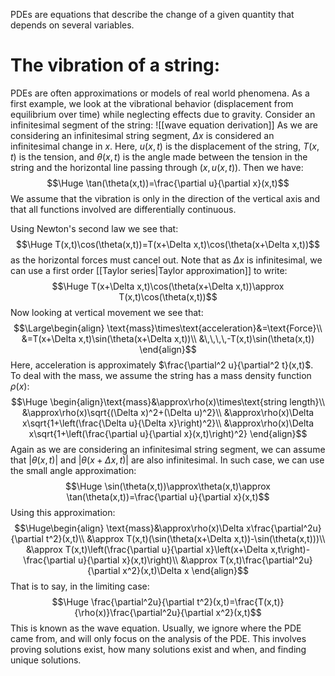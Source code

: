 
PDEs are equations that describe the change of a given quantity that depends on several variables. 

# The vibration of a string:

PDEs are often approximations or models of real world phenomena. As a first example, we look at the vibrational behavior (displacement from equilibrium over time) while neglecting effects due to gravity. Consider an infinitesimal segment of the string:
![[wave equation derivation]]
As we are considering an infinitesimal string segment, $\Delta x$ is considered an infinitesimal change in $x$. Here, $u(x,t)$ is the displacement of the string, $T(x,t)$ is the tension, and $\theta(x,t)$ is the angle made between the tension in the string and the horizontal line passing through $(x,u(x,t))$. Then we have:$$\Huge \tan(\theta(x,t))=\frac{\partial u}{\partial x}(x,t)$$
We assume that the vibration is only in the direction of the vertical axis and that all functions involved are differentially continuous.

Using Newton's second law we see that:$$\Huge T(x,t)\cos(\theta(x,t))=T(x+\Delta x,t)\cos(\theta(x+\Delta x,t))$$as the horizontal forces must cancel out. Note that as $\Delta x$ is infinitesimal, we can use a first order [[Taylor series|Taylor approximation]] to write:$$\Huge T(x+\Delta x,t)\cos(\theta(x+\Delta x,t))\approx T(x,t)\cos(\theta(x,t))$$
Now looking at vertical movement we see that:$$\Large\begin{align}
\text{mass}\times\text{acceleration}&=\text{Force}\\
&=T(x+\Delta x,t)\sin(\theta(x+\Delta x,t))\\
&\,\,\,\,-T(x,t)\sin(\theta(x,t))
\end{align}$$
Here, acceleration is approximately $\frac{\partial^2 u}{\partial^2 t}(x,t)$. To deal with the mass, we assume the string has a mass density function $\rho(x)$:$$\Huge \begin{align}\text{mass}&\approx\rho(x)\times\text{string length}\\
&\approx\rho(x)\sqrt{(\Delta x)^2+(\Delta u)^2}\\
&\approx\rho(x)\Delta x\sqrt{1+\left(\frac{\Delta u}{\Delta x}\right)^2}\\
&\approx\rho(x)\Delta x\sqrt{1+\left(\frac{\partial u}{\partial x}(x,t)\right)^2}
\end{align}$$
Again as we are considering an infinitesimal string segment, we can assume that $|\theta(x,t)|$ and $|\theta(x+\Delta x,t)|$ are also infinitesimal. In such case, we can use the small angle approximation:$$\Huge \sin(\theta(x,t))\approx\theta(x,t)\approx \tan(\theta(x,t))=\frac{\partial u}{\partial x}(x,t)$$Using this approximation:$$\Huge\begin{align} \text{mass}&\approx\rho(x)\Delta x\frac{\partial^2u}{\partial t^2}(x,t)\\
&\approx T(x,t)(\sin(\theta(x+\Delta x,t))-\sin(\theta(x,t)))\\
&\approx T(x,t)\left(\frac{\partial u}{\partial x}\left(x+\Delta x,t\right)-\frac{\partial u}{\partial x}(x,t)\right)\\
&\approx T(x,t)\frac{\partial^2u}{\partial x^2}(x,t)\Delta x
\end{align}$$That is to say, in the limiting case:$$\Huge \frac{\partial^2u}{\partial t^2}(x,t)=\frac{T(x,t)}{\rho(x)}\frac{\partial^2u}{\partial x^2}(x,t)$$This is known as the wave equation. Usually, we ignore where the PDE came from, and will only focus on the analysis of the PDE. This involves proving solutions exist, how many solutions exist and when, and finding unique solutions.
